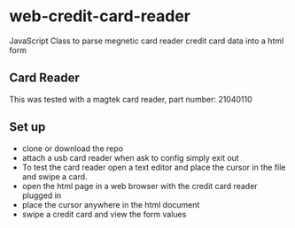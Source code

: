 # web-credit-card-reader
JavaScript Class to parse megnetic card reader credit card data into a html form 

## Card Reader
This was tested with a magtek card reader, part number: 21040110

## Set up
- clone or download the repo
- attach a usb card reader when ask to config simply exit out
- To test the card reader open a text editor and place the cursor in the file and swipe a card.
- open the html page in a web browser with the credit card reader plugged in
- place the cursor anywhere in the html document
- swipe a credit card and view the form values

